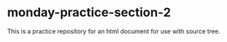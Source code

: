 # monday-practice-section-2
This is a practice repository for an html document for use with source tree.
